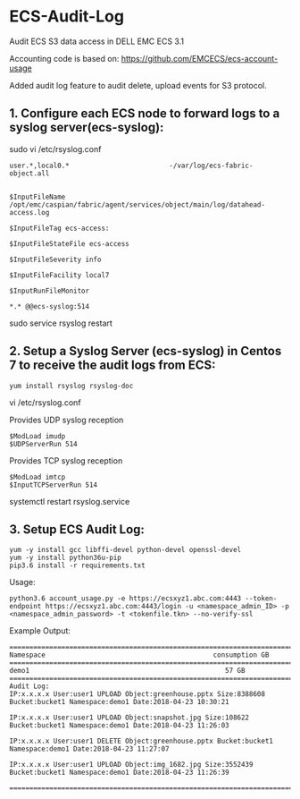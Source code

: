 # ECS-Audit-Log
Audit ECS S3 data access in DELL EMC ECS 3.1

Accounting code is based on:
https://github.com/EMCECS/ecs-account-usage

Added audit log feature to audit delete, upload events for S3 protocol.

## 1. Configure each ECS node to forward logs to a syslog server(ecs-syslog):

sudo vi /etc/rsyslog.conf

	user.*,local0.*                         -/var/log/ecs-fabric-object.all


	$InputFileName /opt/emc/caspian/fabric/agent/services/object/main/log/datahead-access.log

	$InputFileTag ecs-access:

	$InputFileStateFile ecs-access

	$InputFileSeverity info

	$InputFileFacility local7

	$InputRunFileMonitor

	*.* @@ecs-syslog:514


sudo service rsyslog restart


## 2. Setup a Syslog Server (ecs-syslog) in Centos 7 to receive the audit logs from ECS:

	yum install rsyslog rsyslog-doc

vi /etc/rsyslog.conf


Provides UDP syslog reception

	$ModLoad imudp
	$UDPServerRun 514

 
Provides TCP syslog reception

	$ModLoad imtcp
	$InputTCPServerRun 514

systemctl restart rsyslog.service

## 3. Setup ECS Audit Log:

	yum -y install gcc libffi-devel python-devel openssl-devel
	yum -y install python36u-pip
	pip3.6 install -r requirements.txt

Usage:

	python3.6 account_usage.py -e https://ecsxyz1.abc.com:4443 --token-endpoint https://ecsxyz1.abc.com:4443/login -u <namespace_admin_ID> -p <namespace_admin_password> -t <tokenfile.tkn> --no-verify-ssl

Example Output:

	========================================================================
	Namespace                                          consumption GB
	========================================================================
	demo1                                                 57 GB
	========================================================================
	Audit Log:
	IP:x.x.x.x User:user1 UPLOAD Object:greenhouse.pptx Size:8388608 Bucket:bucket1 Namespace:demo1 Date:2018-04-23 10:30:21

	IP:x.x.x.x User:user1 UPLOAD Object:snapshot.jpg Size:108622 Bucket:bucket1 Namespace:demo1 Date:2018-04-23 11:26:03

	IP:x.x.x.x User:user1 DELETE Object:greenhouse.pptx Bucket:bucket1 Namespace:demo1 Date:2018-04-23 11:27:07

	IP:x.x.x.x User:user1 UPLOAD Object:img_1682.jpg Size:3552439 Bucket:bucket1 Namespace:demo1 Date:2018-04-23 11:26:39

	========================================================================

